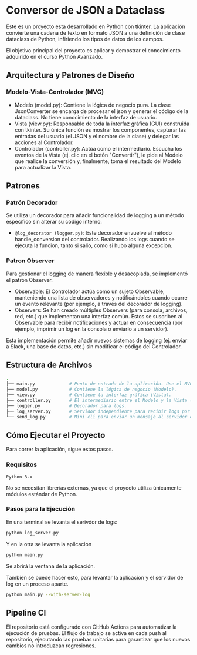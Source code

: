 # Conversor de JSON a Dataclass

Este es un proyecto esta desarrollado en Python con tkinter. La aplicación convierte una cadena de texto en formato JSON a una definición de clase dataclass de Python, infiriendo los tipos de datos de los campos.

El objetivo principal del proyecto es aplicar y demostrar el conocimiento adquirido en el curso Python Avanzado.

## Arquitectura y Patrones de Diseño

### Modelo-Vista-Controlador (MVC)

- Modelo (model.py): Contiene la lógica de negocio pura. La clase JsonConverter se encarga de procesar el json y generar el código de la dataclass. No tiene conocimiento de la interfaz de usuario.
- Vista (view.py): Responsable de toda la interfaz gráfica (GUI) construida con tkinter. Su única función es mostrar los componentes, capturar las entradas del usuario (el JSON y el nombre de la clase) y delegar las acciones al Controlador.
- Controlador (controller.py): Actúa como el intermediario. Escucha los eventos de la Vista (ej. clic en el botón "Convertir"), le pide al Modelo que realice la conversión y, finalmente, toma el resultado del Modelo para actualizar la Vista.

## Patrones

### Patrón Decorador

Se utiliza un decorador para añadir funcionalidad de logging a un método específico sin alterar su código interno.

- `@log_decorator (logger.py)`: Este decorador envuelve al método handle_conversion del controlador. Realizando los logs cuando se ejecuta la funcion, tanto si salio, como si hubo alguna excepcion.

### Patron Observer

Para gestionar el logging de manera flexible y desacoplada, se implementó el patrón Observer.

- Observable: El Controlador actúa como un sujeto Observable, manteniendo una lista de observadores y notificándoles cuando ocurre un evento relevante (por ejemplo, a través del decorador de logging).
- Observers: Se han creado múltiples Observers (para consola, archivos, red, etc.) que implementan una interfaz común. Estos se suscriben al Observable para recibir notificaciones y actuar en consecuencia (por ejemplo, imprimir un log en la consola o enviarlo a un servidor).

Esta implementación permite añadir nuevos sistemas de logging (ej. enviar a Slack, una base de datos, etc.) sin modificar el código del Controlador.

## Estructura de Archivos

```bash
.
├── main.py             # Punto de entrada de la aplicación. Une el MVC.
├── model.py            # Contiene la lógica de negocio (Modelo).
├── view.py             # Contiene la interfaz gráfica (Vista).
├── controller.py       # El intermediario entre el Modelo y la Vista (Controlador).
├── logger.py           # Decorador para logs.
├── log_server.py       # Servidor independiente para recibir logs por la red.
└── send_log.py         # Mini cli para enviar un mensaje al servidor de log
```

## Cómo Ejecutar el Proyecto

Para correr la aplicación, sigue estos pasos.

### Requisitos

`Python 3.x`

No se necesitan librerías externas, ya que el proyecto utiliza únicamente módulos estándar de Python.

### Pasos para la Ejecución

En una terminal se levanta el serivdor de logs:
```bash
python log_server.py
```

Y en la otra se levanta la aplicacion

```bash
python main.py
```

Se abrirá la ventana de la aplicación.

Tambien se puede hacer esto, para levantar la aplicacion y el servidor de log en un proceso aparte.

```bash
python main.py --with-server-log
```


## Pipeline CI

El repositorio está configurado con GitHub Actions para automatizar la ejecución de pruebas. El flujo de trabajo se activa en cada push al repositorio, ejecutando las pruebas unitarias para garantizar que los nuevos cambios no introduzcan regresiones.
